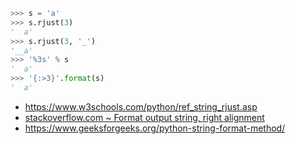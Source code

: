 ```python
>>> s = 'a'
>>> s.rjust(3)
'  a'
>>> s.rjust(3, '_')
'__a'
>>> '%3s' % s
'  a'
>>> '{:>3}'.format(s)
'  a'
```

- https://www.w3schools.com/python/ref_string_rjust.asp
- [stackoverflow.com ~ Format output string, right alignment](https://stackoverflow.com/a/8234511)
- https://www.geeksforgeeks.org/python-string-format-method/
